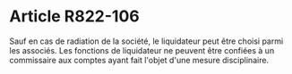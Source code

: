 # Article R822-106

Sauf en cas de radiation de la société, le liquidateur peut être choisi parmi les associés. Les fonctions de liquidateur ne peuvent être confiées à un commissaire aux comptes ayant fait l'objet d'une mesure disciplinaire.
